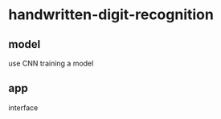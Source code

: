 # handwritten-digit-recognition  
  
## model  
use CNN training a model  
  
## app  
interface  


